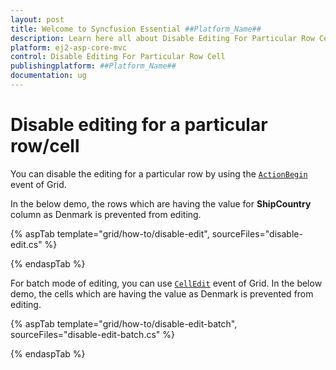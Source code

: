 ```yaml
---
layout: post
title: Welcome to Syncfusion Essential ##Platform_Name##
description: Learn here all about Disable Editing For Particular Row Cell of Syncfusion Essential ##Platform_Name## widgets based on HTML5 and jQuery.
platform: ej2-asp-core-mvc
control: Disable Editing For Particular Row Cell
publishingplatform: ##Platform_Name##
documentation: ug
---
```



# Disable editing for a particular row/cell

You can disable the editing for a particular row by using the [`ActionBegin`](https://help.syncfusion.com/cr/aspnetcore-js2/Syncfusion.EJ2.Grids.Grid.html#Syncfusion_EJ2_Grids_Grid_ActionBegin) event of Grid.

In the below demo, the rows which are having the value for **ShipCountry** column as Denmark is prevented from editing.

{% aspTab template="grid/how-to/disable-edit", sourceFiles="disable-edit.cs" %}

{% endaspTab %}

For batch mode of editing, you can use [`CellEdit`](https://help.syncfusion.com/cr/aspnetcore-js2/Syncfusion.EJ2.Grids.Grid.html#Syncfusion_EJ2_Grids_Grid_CellEdit) event of Grid. In the below demo, the cells which are having the value as Denmark is prevented from editing.

{% aspTab template="grid/how-to/disable-edit-batch", sourceFiles="disable-edit-batch.cs" %}

{% endaspTab %}
